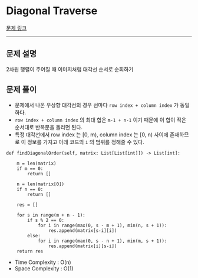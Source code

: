 # Diagonal Traverse

[문제 링크](https://leetcode.com/problems/diagonal-traverse/)

---

## 문제 설명
2차원 행렬이 주어질 때 이미지처럼 대각선 순서로 순회하기

## 문제 풀이
* 문제에서 나온 우상향 대각선의 경우 선마다 `row index + column index` 가 동일하다.
* `row index + column index` 의 최대 합은 `m-1 + n-1` 이기 때문에 이 합이 작은 순서대로 반복문을 돌리면 된다.
* 특정 대각선에서 row index 는 [0, m), column index 는 [0, n) 사이에 존재하므로 이 정보를 가지고 아래 코드의 `i` 의 범위를 정해줄 수 있다.

```python3
def findDiagonalOrder(self, matrix: List[List[int]]) -> List[int]:
        
    m = len(matrix)
    if m == 0:
        return []
    
    n = len(matrix[0])
    if n == 0:
        return []
    
    res = []
    
    for s in range(m + n - 1):
        if s % 2 == 0:
            for i in range(max(0, s - m + 1), min(n, s + 1)):
                res.append(matrix[s-i][i])
        else:
            for i in range(max(0, s - n + 1), min(m, s + 1)):
                res.append(matrix[i][s-i])
    return res
```

* Time Complexity : O(n)
* Space Complexity : O(1)